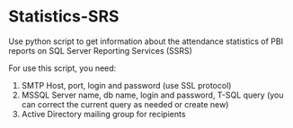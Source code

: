 # Statistics-SRS
Use python script to get information about the attendance statistics of PBI reports on SQL Server Reporting Services (SSRS)

For use this script, you need:
1. SMTP Host, port, login and password (use SSL protocol)
2. MSSQL Server name, db name, login and password, T-SQL query (you can correct the current query as needed or create new)
3. Active Directory mailing group for recipients
